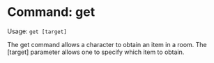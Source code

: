 # Command: get
Usage: `get [target]`

The get command allows a character to obtain an item in a room. The [target]
parameter allows one to specify which item to obtain.
